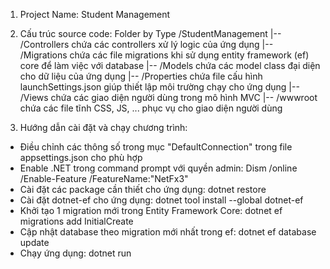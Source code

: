 1. Project Name: Student Management

2. Cấu trúc source code: Folder by Type
/StudentManagement
|-- /Controllers     chứa các controllers xử lý logic của ứng dụng
|-- /Migrations      chứa các file migrations khi sử dụng entity framework (ef) core để làm việc với database
|-- /Models          chứa các model class đại diện cho dữ liệu của ứng dụng
|-- /Properties      chứa file cấu hình launchSettings.json giúp thiết lập môi trường chạy cho ứng dụng
|-- /Views           chứa các giao diện người dùng trong mô hình MVC
|-- /wwwroot         chứa các file tĩnh CSS, JS, ... phục vụ cho giao diện người dùng

3. Hướng dẫn cài đặt và chạy chương trình:
- Điều chỉnh các thông số trong mục "DefaultConnection" trong file appsettings.json cho phù hợp
- Enable .NET trong command prompt với quyền admin:
	Dism /online /Enable-Feature /FeatureName:"NetFx3"
- Cài đặt các package cần thiết cho ứng dụng:
	dotnet restore
- Cài đặt dotnet-ef cho ứng dụng:
	dotnet tool install --global dotnet-ef
- Khởi tạo 1 migration mới trong Entity Framework Core:
	dotnet ef migrations add InitialCreate
- Cập nhật database theo migration mới nhất trong ef:
	dotnet ef database update
- Chạy ứng dụng:
	dotnet run